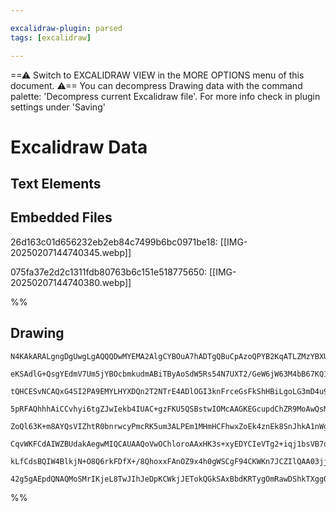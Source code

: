 ```yaml
---

excalidraw-plugin: parsed
tags: [excalidraw]

---
```

==⚠  Switch to EXCALIDRAW VIEW in the MORE OPTIONS menu of this document. ⚠== You can decompress Drawing data with the command palette: 'Decompress current Excalidraw file'. For more info check in plugin settings under 'Saving'


# Excalidraw Data

## Text Elements
## Embedded Files
26d163c01d656232eb2eb84c7499b6bc0971be18: [[IMG-20250207144740345.webp]]

075fa37e2d2c1311fdb80763b6c151e518775650: [[IMG-20250207144740380.webp]]

%%
## Drawing
```compressed-json
N4KAkARALgngDgUwgLgAQQQDwMYEMA2AlgCYBOuA7hADTgQBuCpAzoQPYB2KqATLZMzYBXUtiRoIACyhQ4zZAHoFAc0JRJQgEYA6bGwC2CgF7N6hbEcK4OCtptbErHALRY8RMpWdx8Q1TdIEfARcZgRmBShcZQUebQAObQBmGjoghH0EDihmbgBtcDBQMBKIEm4IIx4AYWqAGQAlACsARVSSyFhECsJ9aKR+UsxuZwBGABZRpO1R0YBWeIA2Ufie

eKSAdlG+QsgYEdmV7Um5jYBOcbmkudmABiTByAoSdW5Rs54N7UXT2/GeW6jW63M4bB67KQIQjKaRvJKLOIbRYbeK3BFAoHgjoQazKYLcW6PCDMKCkNgAawQ1TY+DYpAqpOszDguEC2XapU0uGw5OUZKEHGI1Np9IkjI4zNZWSgHMgADNCPh8ABlWD4iSSbkaQKy4mkikIADqL0kbyJJLJlNVMHV6EEHl1/JhHHCuTQoyJbBZ2DU+3dwKJ/MFLuYb

tQHCESvNCAQxG4SI2PA9EMYLHYXDQn2T2NTrE4ADlOGI3knFrceGsFkShHBiLgoLG3mD4u94h94uN7kTCMwACLpBtxtByghhIl84RwACSxDDeQAukTNMJBQBRYKZbJzxcQogccncCNR3dsHmNtCkoQIIkK4Izio8RbEUaLJLYQHEH4IpI8BCaX+aB22AbOMZxnJoiyaO+oKjJoCArLqzDuOIqAFB0YDZh0oy7Du2KEIKWAVLgPC6nK5CZPeaBHvg

5pRFAQhhhAiCCvhyi6tgZJwIekb4IUAC+gzFKU5QSBstwIOMcAAGKEGcupdChZR9MoAwQsMaBjH8iRogCZyAq+PxYqUfqoM4cyLIs2g8Gc6xJECfxgvMRLPMQrxoHM4zaGJ5ZzDc7wfGc7xEpIUIwjK7med5PC+bMYHWUFEK4rahIQhaBrCnSDLkBKLJsjKS7cryQZCjSmVitlkp5aRioqmqimatg2qqdiaWUsarmmu6tGWgg1q2sSNLlIGwjOq6

ZoQl63K+m8AYQsVIZhtR0bnrwcyPmcRK5um3ALPEm1MHmHCFhwxZoEk4znEk8SnJhkA1nWg5NldZyLNdYKJntEI9v2wSPcOo7XhCE41jO25LiuxDrhk0pg7u+EHlRPFErSZ5DqgI74GOEK3gglHoLcGxzCOmwIDwxA8NgUyzHKxCAQTr4QZTNwIDc8QbITPy3IhyH5LsGGPBhOHdgR6noLgKQ3uRuNo0tqV0QxFTMY4HBsUSHFetxSr8eAuE4nAc

CqvWKFCdAIWZBUdakAegwMIQCAUAAQoVwOChloroAAxHK3s+xyEDYCIeVTg2+iqj1bsVB7ozwTHfsB6QQch07PIuyVIpZUyuXSnHgfSsHGQyUqfWKfaQ2FP7ufZPnof6m1JrcDspTx4nGRhwaxcVKXcY283echw0I2SAt41N5XUDVwA8t603+ilo8J33BecFAUm4PoiomXMPdj9XUnL8qhBGChALbwvVchwAKlgUAAIJEMoGboMEcr5eXvfn63US

kLfCdsBQIW4BlkjN+O8Q6rkFDfX+/8QhoxxFAnOZ9x4h0gWSCgF94CKWKn7JCZIlQAA03jjEmF5VYmwtjXGBKCG2OCaT4AAJozWitoEEvl4gdiWKsW4n1ShGDYAYbgQlID0AIFeN4xxQQfHGPxU+Ld9ADwFMQYeEgsE2z5CQA+R8G5z0gGo4gqoEBcXcqo0gJAACybBiAIHAbgTQwQ0YYyxqUXREc0CCIgA7GksDSDKC5AACiTBsagvBRiBOCaE2

42g5gAEpdQNAQMoSMrIKjeL8TwJIhJeDpKCWkjJETokQGkSAxBbdKRTygOmRawDShkTXggOJBETEqwERCLINi7HcEvIDbE2AiCGNQJ0okHBakdNIFeT0QgoB7hQp0wppQ7BNAQNgHIyohlwHMZY6xtiVoOK6ZAbk5TGAXz4fgZp2IFKd3SEs7aasGJQAMOg7oiNjzYhRpSexANkahFvlcw5xzNa8RKHxcAAk6A4zDMAIFfEgA===
```
%%